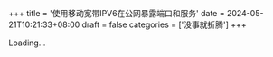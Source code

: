+++
title = '使用移动宽带IPV6在公网暴露端口和服务'
date = 2024-05-21T10:21:33+08:00
draft = false
categories = ['没事就折腾']
+++

Loading...